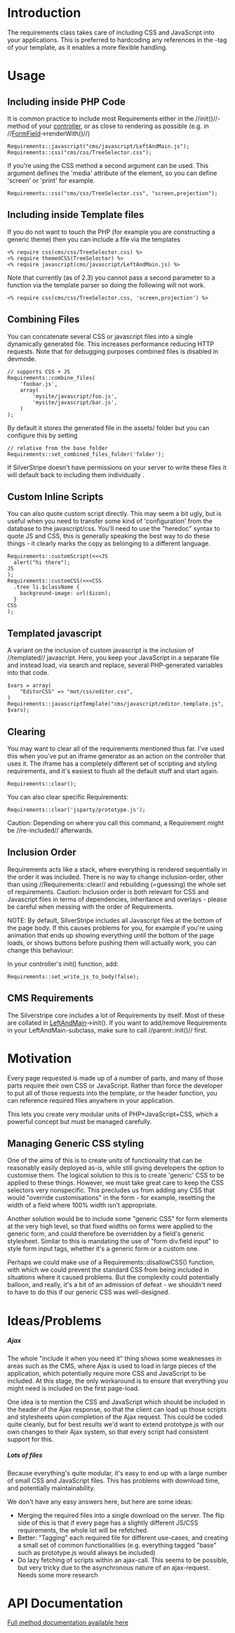 # Introduction
The requirements class takes care of including CSS and JavaScript into your applications. This is preferred to hardcoding any references in the <head>-tag of your template, as it enables a more flexible handling.


# Usage
## Including inside PHP Code
It is common practice to include most Requirements either in the //init()//-method of your [controller](controller), or as close to rendering as possible (e.g. in //[FormField](http://api.silverstripe.org/current/forms/core/FormField.html)->renderWith()//)

~~~ {php}
Requirements::javascript("cms/javascript/LeftAndMain.js");
Requirements::css("cms/css/TreeSelector.css");
~~~

If you're using the CSS method a second argument can be used. This argument defines the 'media' attribute of the <link> element, so you can define 'screen' or 'print' for example.
~~~
Requirements::css("cms/css/TreeSelector.css", "screen,projection");
~~~


## Including inside Template files
If you do not want to touch the PHP (for example you are constructing a generic theme) then you can include a file via the templates

~~~
<% require css(cms/css/TreeSelector.css) %>
<% require themedCSS(TreeSelector) %>
<% require javascript(cms/javascript/LeftAndMain.js) %>
~~~

Note that currently (as of 2.3) you cannot pass a second parameter to a function via the template parser so doing the following will not work. 

~~~
<% require css(cms/css/TreeSelector.css, 'screen,projection') %>
~~~

## Combining Files
You can concatenate several CSS or javascript files into a single dynamically generated file. This increases performance reducing HTTP requests. Note that for debugging purposes combined files is disabled in devmode.

~~~ {php}
// supports CSS + JS
Requirements::combine_files(
	'foobar.js',
	array(
		'mysite/javascript/foo.js',
		'mysite/javascript/bar.js',
	)
);
~~~

By default it stores the generated file in the assets/ folder but you can configure this by setting
 
~~~ {php}
// relative from the base folder
Requirements::set_combined_files_folder('folder');
~~~

If SilverStripe doesn't have permissions on your server to write these files it will default back to including them individually .

## Custom Inline Scripts
You can also quote custom script directly.  This may seem a bit ugly, but is useful when you need to transfer some kind of 'configuration' from the database to the javascript/css.  You'll need to use the "heredoc" syntax to quote JS and CSS, this is generally speaking the best way to do these things - it clearly marks the copy as belonging to a different language.
~~~ {php}
Requirements::customScript(<<<JS
  alert("hi there"); 
JS
);
Requirements::customCSS(<<<CSS
  .tree li.$className {
    background-image: url($icon);
  }
CSS
);
~~~

## Templated javascript
A variant on the inclusion of custom javascript is the inclusion of //templated// javascript.  Here, you keep your JavaScript in a separate file and instead load, via search and replace, several PHP-generated variables into that code.
~~~ {php}
$vars = array(
    "EditorCSS" => "mot/css/editor.css",
)
Requirements::javascriptTemplate("cms/javascript/editor.template.js", $vars);
~~~

## Clearing
You may want to clear all of the requirements mentioned thus far.  I've used this when you've put an iframe generator as an action on the controller that uses it.  The iframe has a completely different set of scripting and styling requirements, and it's easiest to flush all the default stuff and start again.
~~~ {php}
Requirements::clear();
~~~

You can also clear specific Requirements:
~~~ {php}
Requirements::clear('jsparty/prototype.js');
~~~
Caution: Depending on where you call this command, a Requirement might be //re-included// afterwards.



## Inclusion Order
Requirements acts like a stack, where everything is rendered sequentially in the order it was included. There is no way to change inclusion-order, other than using //Requirements::clear// and rebuilding (=guessing) the whole set of requirements. Caution: Inclusion order is both relevant for CSS and Javascript files in terms of dependencies, inheritance and overlays - please be careful when messing with the order of Requirements.

NOTE:
By default, SilverStripe includes all Javascript files at the bottom of the page body. If this causes problems for you, for example if you're using animation that ends up showing everything until the bottom of the page loads, or shows buttons before pushing them will actually work, you can change this behaviour:

In your controller's init() function, add:
~~~ {php}
Requirements::set_write_js_to_body(false);
~~~

## CMS Requirements
The Silverstripe core includes a lot of Requirements by itself. Most of these are collated in [LeftAndMain](http://api.silverstripe.org/trunk/cms/core/LeftAndMain.html)->init(). If you want to add/remove Requirements in your LeftAndMain-subclass, make sure to call //parent::init()// first.

# Motivation
Every page requested is made up of a number of parts, and many of those parts require their own CSS or JavaScript.   Rather than force the developer to put all of those requests into the template, or the header function, you can reference required files anywhere in your application.

This lets you create very modular units of PHP+JavaScript+CSS, which a powerful concept but must be managed carefully.  

## Managing Generic CSS styling
One of the aims of this is to create units of functionality that can be reasonably easily deployed as-is, while still giving developers the option to customise them.  The logical solution to this is to create 'generic' CSS to be applied to these things.  However, we must take great care to keep the CSS selectors very nonspecific.  This precludes us from adding any CSS that would "override customisations" in the form - for example, resetting the width of a field where 100% width isn't appropriate.

Another solution would be to include some "generic CSS" for form elements at the very high level, so that fixed widths on forms were applied to the generic form, and could therefore be overridden by a field's generic stylesheet.  Similar to this is mandating the use of "form div.field input" to style form input tags, whether it's a generic form or a custom one.

Perhaps we could make use of a Requirements::disallowCSS() function, with which we could prevent the standard CSS from being included in situations where it caused problems.  But the complexity could potentially balloon, and really, it's a bit of an admission of defeat - we shouldn't need to have to do this if our generic CSS was well-designed.


# Ideas/Problems

##### Ajax
The whole "include it when you need it" thing shows some weaknesses in areas such as the CMS, where Ajax is used to load in large pieces of the application, which potentially require more CSS and JavaScript to be included.  At this stage, the only workaround is to ensure that everything you might need is included on the first page-load.

One idea is to mention the CSS and JavaScript which should be included in the header of the Ajax response, so that the client can load up those scripts and stylesheets upon completion of the Ajax request.  This could be coded quite cleanly, but for best results we'd want to extend prototype.js with our own changes to their Ajax system, so that every script had consistent support for this.

##### Lots of files
Because everything's quite modular, it's easy to end up with a large number of small CSS and JavaScript files.  This has problems with download time, and potentially maintainability.

We don't have any easy answers here, but here are some ideas:
*  Merging the required files into a single download on the server.  The flip side of this is that if every page has a slightly different JS/CSS requirements, the whole lot will be refetched.
*  Better: "Tagging" each required file for different use-cases, and creating a small set of common functionalities (e.g. everything tagged "base" such as prototype.js would always be included)
*  Do lazy fetching of scripts within an ajax-call. This seems to be possible, but very tricky due to the asynchronous nature of an ajax-request. Needs some more research

# API Documentation
[Full method documentation available here](http://api.silverstripe.org/trunk/sapphire/Requirements.html)
